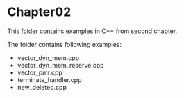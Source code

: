 # Chapter02

This folder contains examples in C++ from second chapter. 

The folder contains following examples:
- vector_dyn_mem.cpp
- vector_dyn_mem_reserve.cpp
- vector_pmr.cpp
- terminate_handler.cpp
- new_deleted.cpp
